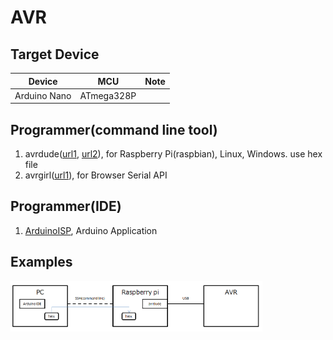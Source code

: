 # AVR

## Target Device

| Device           | MCU    | Note                          |
|------------------|------------|------------------------------ |
| Arduino Nano     | ATmega328P       |  |

## Programmer(command line tool)
1.  avrdude([url1](http://kemarin-tech.blog.jp/archives/23415917.html), [url2](https://make.kosakalab.com/make/electronic-work/avr-dev_for_raspberry-pi/)), for Raspberry Pi(raspbian), Linux, Windows. use hex file
1.  avrgirl([url1](https://make.kosakalab.com/make/electronic-work/rasp-pi-arduino-1/)), for Browser Serial API

## Programmer(IDE)
1.  [ArduinoISP](https://github.com/arduino/ArduinoISP), Arduino Application

## Examples
<img width="80%" src="./img/usecase_raspi.png" />  